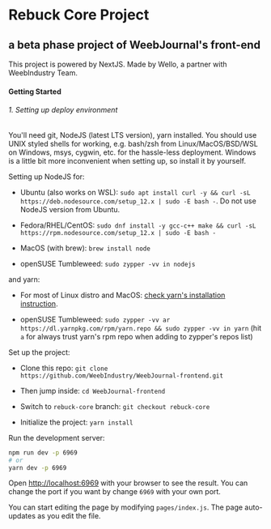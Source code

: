 # Rebuck Core Project

## a beta phase project of WeebJournal's front-end

This project is powered by NextJS. Made by Wello, a partner with WeebIndustry Team.

#### Getting Started

###### 1. Setting up deploy environment

You'll need git, NodeJS (latest LTS version), yarn installed. You should use UNIX styled shells for working, e.g. bash/zsh from Linux/MacOS/BSD/WSL on Windows, msys, cygwin, etc. for the hassle-less deployment. Windows is a little bit more inconvenient when setting up, so install it by yourself.

Setting up NodeJS for: 

* Ubuntu (also works on WSL): `sudo apt install curl -y && curl -sL https://deb.nodesource.com/setup_12.x | sudo -E bash -`. Do not use NodeJS version from Ubuntu.

* Fedora/RHEL/CentOS: `sudo dnf install -y gcc-c++ make && curl -sL https://rpm.nodesource.com/setup_12.x | sudo -E bash -`

* MacOS (with brew): `brew install node`

* openSUSE Tumbleweed: `sudo zypper -vv in nodejs`

and yarn:

* For most of Linux distro and MacOS: [check yarn's installation instruction](https://classic.yarnpkg.com/en/docs/install).

* openSUSE Tumbleweed: `sudo zypper -vv ar https://dl.yarnpkg.com/rpm/yarn.repo && sudo zypper -vv in yarn` (hit `a` for always trust yarn's rpm repo when adding to zypper's repos list)

Set up the project:

* Clone this repo:  `git clone https://github.com/WeebIndustry/WeebJournal-frontend.git`

* Then jump inside: `cd WeebJournal-frontend`

* Switch to `rebuck-core` branch: `git checkout rebuck-core`

* Initialize the project: `yarn install`

Run the development server:

```bash
npm run dev -p 6969
# or
yarn dev -p 6969
```

Open [http://localhost:6969](http://localhost:6969) with your browser to see the result. You can change the port if you want by change `6969` with your own port.

You can start editing the page by modifying `pages/index.js`. The page auto-updates as you edit the file.
